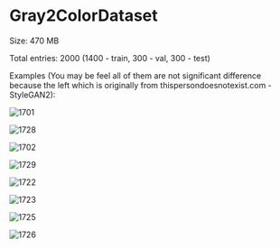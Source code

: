 # Gray2ColorDataset

Size: 470 MB
 
Total entries: 2000 (1400 - train, 300 - val, 300 - test)
 
Examples (You may be feel all of them are not significant difference because the left which is originally from thispersondoesnotexist.com - StyleGAN2):
 
![1701](https://user-images.githubusercontent.com/43202025/108975201-d4222680-76b8-11eb-9804-23544013107d.png)

![1728](https://user-images.githubusercontent.com/43202025/108975220-d84e4400-76b8-11eb-8906-4b15474ba4b3.png)

![1702](https://user-images.githubusercontent.com/43202025/108975234-ddab8e80-76b8-11eb-967a-f86985f3eacb.png)

![1729](https://user-images.githubusercontent.com/43202025/108975241-e0a67f00-76b8-11eb-97d6-47c0be739383.png)

![1722](https://user-images.githubusercontent.com/43202025/108975245-e1d7ac00-76b8-11eb-9cf2-221730f7ce4d.png)

![1723](https://user-images.githubusercontent.com/43202025/108975247-e308d900-76b8-11eb-806f-abc27e1612e2.png)

![1725](https://user-images.githubusercontent.com/43202025/108975255-e43a0600-76b8-11eb-9aaa-4df22ffba999.png)

![1726](https://user-images.githubusercontent.com/43202025/108975278-e8feba00-76b8-11eb-8d1a-377bbae15305.png)

